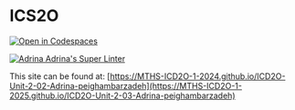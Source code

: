 # ICS2O

[![Open in Codespaces](https://classroom.github.com/assets/launch-codespace-2972f46106e565e64193e422d61a12cf1da4916b45550586e14ef0a7c637dd04.svg)](https://classroom.github.com/open-in-codespaces?assignment_repo_id=18582189)

[![Adrina Adrina's Super Linter](https://github.com/MTHS-ICD2O-1-2024/ICD2O-Unit-2-03-Adrina-peighambarzadeh/workflows/Adrina%peighambarzadeh's%20Super%20Linter/badge.svg)](https://github.com/MTHS-ICD2O-1-2025/ICD2O-Unit-2-03-Adrina-peighambarzadeh/actions)

This site can be found at: [https://MTHS-ICD2O-1-2024.github.io/ICD2O-Unit-2-02-Adrina-peighambarzadeh](https://MTHS-ICD2O-1-2025.github.io/ICD2O-Unit-2-03-Adrina-peighambarzadeh)
